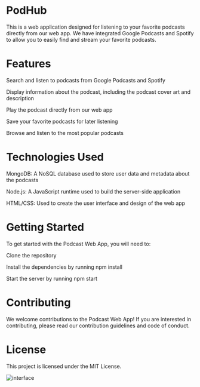 # PodHub


This is a web application designed for listening to your favorite podcasts directly from our web app. We have integrated Google Podcasts and Spotify to allow you to easily find and stream your favorite podcasts.

# Features


Search and listen to podcasts from Google Podcasts and Spotify

Display information about the podcast, including the podcast cover art and description

Play the podcast directly from our web app

Save your favorite podcasts for later listening

Browse and listen to the most popular podcasts

# Technologies Used


MongoDB: A NoSQL database used to store user data and metadata about the podcasts

Node.js: A JavaScript runtime used to build the server-side application

HTML/CSS: Used to create the user interface and design of the web app


# Getting Started


To get started with the Podcast Web App, you will need to:

Clone the repository

Install the dependencies by running npm install

Start the server by running npm start

# Contributing


We welcome contributions to the Podcast Web App! If you are interested in contributing, please read our contribution guidelines and code of conduct.

# License


This project is licensed under the MIT License.



![interface](https://user-images.githubusercontent.com/104295340/233939015-4e7ccd6e-2c58-4e72-9df5-3faadef5eef3.png)


